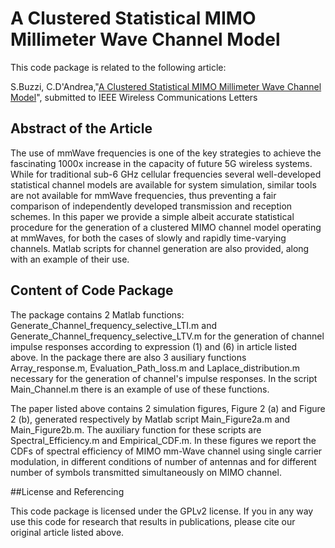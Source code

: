 A Clustered Statistical MIMO Millimeter Wave Channel Model 
==========

This code package is related to the following article:

S.Buzzi, C.D'Andrea,"[A Clustered Statistical MIMO Millimeter Wave Channel Model](http://arxiv.org/pdf/1604.00648.pdf)", submitted to IEEE Wireless Communications Letters


## Abstract of the Article

The use of mmWave frequencies is one of the key strategies to achieve the fascinating 1000x increase in the capacity of future 5G wireless systems. While for traditional sub-6 GHz cellular frequencies several well-developed statistical channel models are available for system simulation, similar tools are not available for mmWave frequencies, thus preventing a fair comparison of independently developed transmission and reception schemes. In this paper we provide a simple albeit accurate statistical procedure for the generation of a clustered MIMO channel model operating at mmWaves, for both the cases of slowly and rapidly time-varying channels. Matlab scripts for channel generation are also provided, along with an example of their use.


## Content of Code Package

The package contains 2 Matlab functions: Generate_Channel_frequency_selective_LTI.m and Generate_Channel_frequency_selective_LTV.m for the generation of channel impulse responses according to expression (1) and (6) in article listed above. In the package there are also 3 ausiliary functions Array_response.m, Evaluation_Path_loss.m and Laplace_distribution.m necessary for the generation of channel's impulse responses. In the script Main_Channel.m there is an example of use of these functions.

The paper listed above contains 2 simulation figures, Figure 2 (a) and Figure 2 (b), generated respectively by Matlab script Main_Figure2a.m and Main_Figure2b.m. The auxiliary function for these scripts are Spectral_Efficiency.m and Empirical_CDF.m.
In these figures we report the CDFs of spectral efficiency of MIMO mm-Wave channel using single carrier modulation, in different conditions of number of antennas and for different number of symbols transmitted simultaneously on MIMO channel. 


##License and Referencing

This code package is licensed under the GPLv2 license. If you in any way use this code for research that results in publications, please cite our original article listed above.
